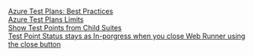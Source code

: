 [Azure Test Plans: Best Practices](/best-practices.md)  
[Azure Test Plans Limits](/test-plan-limits.md)  
[Show Test Points from Child Suites](/articles/show-points-from-child-suites.md)  
[Test Point Status stays as In-porgress when you close Web Runner using the close button](/articles/test-point-status-inprogress-close-webrunner.md)
